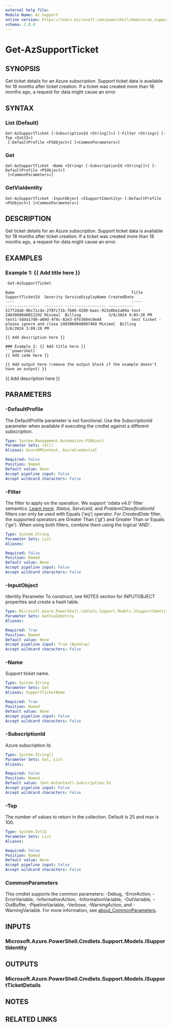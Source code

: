 ```yaml
---
external help file:
Module Name: Az.Support
online version: https://learn.microsoft.com/powershell/module/az.support/new-azsupportfile
schema: 2.0.0
---
```


# Get-AzSupportTicket

## SYNOPSIS
Get ticket details for an Azure subscription.
Support ticket data is available for 18 months after ticket creation.
If a ticket was created more than 18 months ago, a request for data might cause an error.

## SYNTAX

### List (Default)
```
Get-AzSupportTicket [-SubscriptionId <String[]>] [-Filter <String>] [-Top <Int32>]
 [-DefaultProfile <PSObject>] [<CommonParameters>]
```

### Get
```
Get-AzSupportTicket -Name <String> [-SubscriptionId <String[]>] [-DefaultProfile <PSObject>]
 [<CommonParameters>]
```

### GetViaIdentity
```
Get-AzSupportTicket -InputObject <ISupportIdentity> [-DefaultProfile <PSObject>] [<CommonParameters>]
```

## DESCRIPTION
Get ticket details for an Azure subscription.
Support ticket data is available for 18 months after ticket creation.
If a ticket was created more than 18 months ago, a request for data might cause an error.

## EXAMPLES

### Example 1: {{ Add title here }}
```powershell
 Get-AzSupportTicket
```

```output
Name                                                   Title                                 SupportTicketId  Severity ServiceDisplayName CreatedDate
----                                                   -----                                 ---------------  -------- ------------------ -----------
517f2da6-9bc71cda-278fc71b-7b86-4289-baec-922e8be1a04a test                                  2403080040012292 Minimal  Billing            3/8/2024 9:03:26 PM
test1-5dda17d0-a60d-4f4c-82e3-0fe3604c0ed4             test ticket - please ignore and close 2403060040007460 Minimal  Billing            3/6/2024 3:09:28 PM

{{ Add description here }}

### Example 2: {{ Add title here }}
```powershell
{{ Add code here }}
```

```output
{{ Add output here (remove the output block if the example doesn't have an output) }}
```

{{ Add description here }}

## PARAMETERS

### -DefaultProfile
The DefaultProfile parameter is not functional.
Use the SubscriptionId parameter when available if executing the cmdlet against a different subscription.

```yaml
Type: System.Management.Automation.PSObject
Parameter Sets: (All)
Aliases: AzureRMContext, AzureCredential

Required: False
Position: Named
Default value: None
Accept pipeline input: False
Accept wildcard characters: False
```

### -Filter
The filter to apply on the operation.
We support 'odata v4.0' filter semantics.
[Learn more](https://docs.microsoft.com/odata/concepts/queryoptions-overview).
_Status_, _ServiceId_, and _ProblemClassificationId_ filters can only be used with Equals ('eq') operator.
For _CreatedDate_ filter, the supported operators are Greater Than ('gt') and Greater Than or Equals ('ge').
When using both filters, combine them using the logical 'AND'.

```yaml
Type: System.String
Parameter Sets: List
Aliases:

Required: False
Position: Named
Default value: None
Accept pipeline input: False
Accept wildcard characters: False
```

### -InputObject
Identity Parameter
To construct, see NOTES section for INPUTOBJECT properties and create a hash table.

```yaml
Type: Microsoft.Azure.PowerShell.Cmdlets.Support.Models.ISupportIdentity
Parameter Sets: GetViaIdentity
Aliases:

Required: True
Position: Named
Default value: None
Accept pipeline input: True (ByValue)
Accept wildcard characters: False
```

### -Name
Support ticket name.

```yaml
Type: System.String
Parameter Sets: Get
Aliases: SupportTicketName

Required: True
Position: Named
Default value: None
Accept pipeline input: False
Accept wildcard characters: False
```

### -SubscriptionId
Azure subscription Id.

```yaml
Type: System.String[]
Parameter Sets: Get, List
Aliases:

Required: False
Position: Named
Default value: (Get-AzContext).Subscription.Id
Accept pipeline input: False
Accept wildcard characters: False
```

### -Top
The number of values to return in the collection.
Default is 25 and max is 100.

```yaml
Type: System.Int32
Parameter Sets: List
Aliases:

Required: False
Position: Named
Default value: None
Accept pipeline input: False
Accept wildcard characters: False
```

### CommonParameters
This cmdlet supports the common parameters: -Debug, -ErrorAction, -ErrorVariable, -InformationAction, -InformationVariable, -OutVariable, -OutBuffer, -PipelineVariable, -Verbose, -WarningAction, and -WarningVariable. For more information, see [about_CommonParameters](http://go.microsoft.com/fwlink/?LinkID=113216).

## INPUTS

### Microsoft.Azure.PowerShell.Cmdlets.Support.Models.ISupportIdentity

## OUTPUTS

### Microsoft.Azure.PowerShell.Cmdlets.Support.Models.ISupportTicketDetails

## NOTES

## RELATED LINKS

